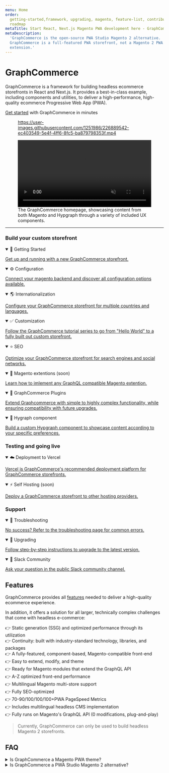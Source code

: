 ```yaml
---
menu: Home
order:
  getting-started,framework, upgrading, magento, feature-list, contributing,
  roadmap
metaTitle: Start React, Next.js Magento PWA development here - GraphCommerce
metaDescription:
  'GraphCommerce is the open-source PWA Studio Magento 2 alternative.
  GraphCommerce is a full-featured PWA storefront, not a Magento 2 PWA
  extension.'
---
```


# GraphCommerce

GraphCommerce is a framework for building headless ecommerce storefronts in
React and Next.js. It provides a best-in-class example, including components and
utilities, to deliver a high-performance, high-quality ecommerce Progressive Web
App (PWA).

[Get started](./getting-started/create.md) with GraphCommerce in minutes

<figure>

https://user-images.githubusercontent.com/1251986/226889542-ec403549-5e4f-4ff6-8fc5-ba879798353f.mp4

<video width="100%" controls autoPlay loop muted playsInline>
<source src="https://user-images.githubusercontent.com/1251986/226889542-ec403549-5e4f-4ff6-8fc5-ba879798353f.mp4" type="video/mp4"/>
</video>

  <figcaption>The GraphCommerce homepage, showcasing content from both Magento and Hypgraph through a variety of included UX components.</figcaption>
</figure>

---

### Build your custom storefront

<span>
<details open>
<summary>🎉 Getting Started</summary>

[Get up and running with a new GraphCommerce storefront.](getting-started/create.md)

</details>

<details open>
<summary>⚙️ Configuration</summary>

[Connect your magento backend and discover all configuration options available.](framework/config.md)

</details>

<details open>
<summary>🌎 Internationalization</summary>

[Configure your GraphCommerce storefront for multiple countries and languages.](framework/translations.md)

</details>

<details open>
<summary>✅ Customization</summary>

[Follow the GraphCommerce tutorial series to go from "Hello World" to a fully built out custom storefront.](getting-started/start-building.md)

</details>

<details open>
<summary>⭐️ SEO</summary>

[Optimize your GraphCommerce storefront for search engines and social networks.](framework/seo.md)

</details>

<details open>
<summary>🧡 Magento extentions (soon)</summary>

[Learn how to imlement any GraphQL compatible Magento extention.](#)

</details>

<details open>
<summary>🔌 GraphCommerce Plugins</summary>

[Extend Graphcommerce with simple to highly complex functionality, while ensuring compatibility with future upgrades.](framework/plugins-react.md)

</details>

<details open>
<summary>🔮 Hygraph component</summary>

[Build a custom Hypgraph component to showcase content according to your specific preferences.](getting-started/graphcms-component.md)

</details>

</span>

### Testing and going live

<span>
<details open>
<summary>☁️ Deployment to Vercel</summary>

[Vercel is GraphCommerce's recommended deployment platform for GraphCommerce storefronts.](framework/deployment.md)

</details>

<details open>
<summary>⚡️ Self Hosting (soon)</summary>

[Deploy a GraphCommerce storefront to other hosting providers.](#)

</details>
</span>

### Support

<span>
<details open>
<summary>🚦 Troubleshooting</summary>

[No success? Refer to the troubleshooting page for common errors.](framework/troubleshooting.md)

</details>

<details open>
<summary>📖 Upgrading</summary>

[Follow step-by-step instructions to upgrade to the latest version.](upgrading.md)

</details>

<details open>
<summary>🫶 Slack Community</summary>

[Ask your question in the public Slack community channel.](https://join.slack.com/t/graphcommerce/shared_invite/zt-11rmgq1ad-F~0daNtKcSvtcC4eQRzjeQ)

</details>
</span>

## Features

GraphCommerce provides all [features](./feature-list.md) needed to deliver a
high-quality ecommerce experience.

In addition, it offers a solution for all larger, technically complex challenges
that come with headless e-commerce:

👉 Static generation (SSG) and optimized performance through its utilization  
👉 Continuity: built with industry-standard technology, libraries, and
packages  
👉 A fully-featured, component-based, Magento-compatible front-end  
👉 Easy to extend, modify, and theme  
👉 Ready for Magento modules that extend the GraphQL API  
👉 A-Z optimized front-end performance  
👉 Multilingual Magento multi-store support  
👉 Fully SEO-optimized  
👉 70-90/100/100/100+PWA PageSpeed Metrics  
👉 Includes multilingual headless CMS implementation  
👉 Fully runs on Magento's GraphQL API (0 modifications, plug-and-play)

> Currently, GraphCommerce can only be used to build headless Magento 2
> storefronts.

## FAQ

<div>
<details>
<summary>Is GraphCommerce a Magento PWA theme?</summary>

### Is GraphCommerce a Magento PWA theme?

GraphCommerce is not a Magento PWA theme, nor is it a Magento 2 PWA extension. A
Magento theme is tightly integrated in the Magento codebase, where a
GraphCommerce storefront runs as a separate application.

GraphCommerce can be deployed on the same or a different server than the Magento
backend is hosted on. All data is fetched from the Magento 2 GraphQL API. Once
you finish GraphCommerce Magento PWA development and you are ready to launch,
the regular Magento front-end (theme and extensions) can be decommissioned.

</details>

<details>
<summary>Is GraphCommerce a PWA Studio Magento 2 alternative?</summary>

### Is GraphCommerce a PWA Studio Magento 2 alternative?

Yes, GraphCommerce is suitable as an alternative to Magento 2 PWA Studio.
GraphCommerce is built with modern, open-source javascript frameworks and
libraries. Unlike PWA Studio for Magento 2, it features an app-like e-commerce
user interface, Hybrid Static Site Generation (SSG) and has the ability to fetch
data from multiple sources (composable commerce).
[Get started](./getting-started/create.md) with GraphCommerce if you're looking
for a PWA Studio Magento 2 alternative and would like to start with Magento PWA
development.

</details>
</div>
